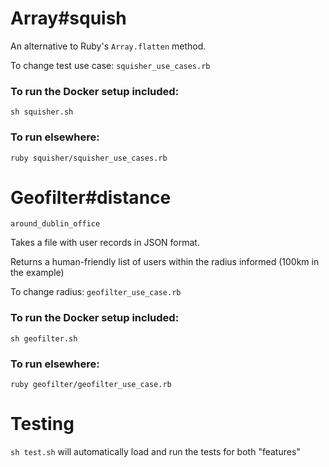 # Array#squish

An alternative to Ruby's `Array.flatten` method. 

To change test use case: `squisher_use_cases.rb`

### To run the Docker setup included:

`sh squisher.sh`

### To run elsewhere:

`ruby squisher/squisher_use_cases.rb`

# Geofilter#distance

`around_dublin_office ` 

Takes a file with user records in JSON format.

Returns a human-friendly list of users within the radius informed (100km in the example)

To change radius: `geofilter_use_case.rb`

### To run the Docker setup included:

`sh geofilter.sh`

### To run elsewhere:

`ruby geofilter/geofilter_use_case.rb`

# Testing

`sh test.sh` will automatically load and run the tests for both "features"